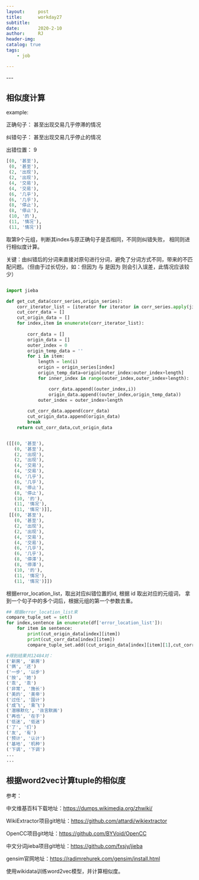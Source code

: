 ```yaml
---
layout:     post
title:      workday27
subtitle:   
date:       2020-2-10
author:     RJ
header-img: 
catalog: true
tags:
    - job

---
```

<p id = "build"></p>
---

## 相似度计算
example:

正确句子： 甚至出现交易几乎停滞的情况 

纠错句子： 甚至出现交易几乎停止的情况

出错位置： 9
```python
[(0, '甚至'),
 (0, '甚至'),
 (2, '出现'),
 (2, '出现'),
 (4, '交易'),
 (4, '交易'),
 (6, '几乎'),
 (6, '几乎'),
 (8, '停止'),
 (8, '停止'),
 (10, '的'),
 (11, '情况'),
 (11, '情况')]
```
取第9个元组，判断其index与原正确句子是否相同，不同则纠错失败， 相同则进行相似度计算。

关键：由纠错后的分词来直接对原句进行分词，避免了分词方式不同，带来的不匹配问题。（但由于过长切分，如：但因为 与 是因为 则会引入误差，此情况应该较少）


```python

import jieba

def get_cut_data(corr_series,origin_series):
    corr_iterator_list = [iterator for iterator in corr_series.apply(jieba.cut)]
    cut_corr_data = []
    cut_origin_data = []
    for index,item in enumerate(corr_iterator_list):
        
        corr_data = []
        origin_data = []
        outer_index = 0
        origin_temp_data = ''
        for i in item:
            length = len(i)
            origin = origin_series[index]
            origin_temp_data=origin[outer_index:outer_index+length]
            for inner_index in range(outer_index,outer_index+length):

                corr_data.append((outer_index,i))
                origin_data.append((outer_index,origin_temp_data))
            outer_index = outer_index+length
            
        cut_corr_data.append(corr_data)
        cut_origin_data.append(origin_data)
        break
    return cut_corr_data,cut_origin_data


([[(0, '甚至'),
   (0, '甚至'),
   (2, '出现'),
   (2, '出现'),
   (4, '交易'),
   (4, '交易'),
   (6, '几乎'),
   (6, '几乎'),
   (8, '停止'),
   (8, '停止'),
   (10, '的'),
   (11, '情况'),
   (11, '情况')]],
 [[(0, '甚至'),
   (0, '甚至'),
   (2, '出现'),
   (2, '出现'),
   (4, '交易'),
   (4, '交易'),
   (6, '几乎'),
   (6, '几乎'),
   (8, '停滞'),
   (8, '停滞'),
   (10, '的'),
   (11, '情况'),
   (11, '情况')]])
```
根据error_location_list，取出对应纠错位置的id, 根据 id 取出对应的元组词， 拿到一个句子中的多个词后，根据元组的第一个参数去重。

```python
## 根据error_location_list来
compare_tuple_set = set()
for index,sentence in enumerate(df['error_location_list']):
    for item in sentence:
        print(cut_origin_data[index][item])
        print(cut_corr_data[index][item])
        compare_tuple_set.add((cut_origin_data[index][item][1],cut_corr_data[index][item][1]))

#得到结果共12484对：
('新房', '新房')
('俩', '还')
('一步', '以步')
('按', '她')
('乖', '乖')
('非常', '施长')
('美的', '美帝')
('过任', '国计')
('成飞', '乘飞')
('潜移默化', '诙言默画')
('再也', '在于')
('低迷', '低迷')
('了', '们')
('友', '有')
('预计', '认计')
('基地', '机种')
('下调', '下调')
...
...
```

## 根据word2vec计算tuple的相似度
参考：


中文维基百科下载地址：https://dumps.wikimedia.org/zhwiki/



WikiExtractor项目git地址：https://github.com/attardi/wikiextractor



OpenCC项目git地址：https://github.com/BYVoid/OpenCC



中文分词jieba项目git地址：https://github.com/fxsjy/jieba



gensim官网地址：https://radimrehurek.com/gensim/install.html

使用wikidata训练word2vec模型，并计算相似度。




